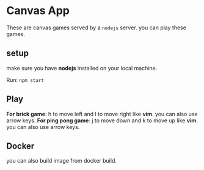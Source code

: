 # Canvas App

These are canvas games served by a `nodejs` server. you can play these games.

## setup

make sure you have **nodejs** installed on your local machine.

Run: `npm start`

## Play

**For brick game**: h to move left and l to move right like **vim**. you can also use arrow keys.
**For ping pong game**: j to move down and k to move up like **vim**. you can also use arrow keys.

## Docker

you can also build image from docker build.
